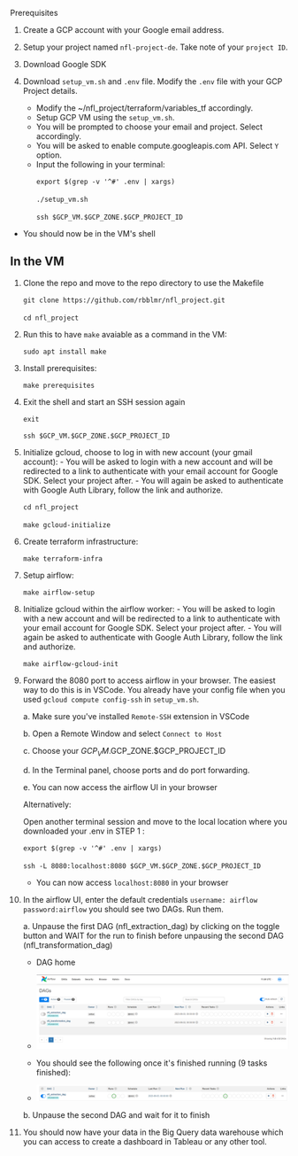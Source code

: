 Prerequisites 
1. Create a GCP account with your Google email address. 

2. Setup your project named `nfl-project-de`. Take note of your `project ID`.

3. Download Google SDK

4. Download `setup_vm.sh` and `.env` file. Modify the `.env` file with your GCP Project details.
    - Modify the ~/nfl_project/terraform/variables_tf accordingly.
    - Setup GCP VM using the `setup_vm.sh`.
    - You will be prompted to choose your email and project. Select accordingly.
    - You will be asked to enable compute.googleapis.com API. Select `Y` option.
    - Input the following in your terminal:
      ```
      export $(grep -v '^#' .env | xargs)

      ./setup_vm.sh

      ssh $GCP_VM.$GCP_ZONE.$GCP_PROJECT_ID
      ```

- You should now be in the VM's shell

## In the VM
  1. Clone the repo and move to the repo directory to use the Makefile

      ```
      git clone https://github.com/rbblmr/nfl_project.git

      cd nfl_project
      ```

  2. Run this to have `make` avaiable as a command in the VM:

      ```
      sudo apt install make
      ```
  
  3. Install prerequisites:
    
      ```
      make prerequisites
      ```

  4. Exit the shell and start an SSH session again

      ```
      exit
      ```

      ```
      ssh $GCP_VM.$GCP_ZONE.$GCP_PROJECT_ID
      ```
  
  
  5. Initialize gcloud, choose to log in with new account (your gmail account):
    - You will be asked to login with a new account and will be redirected to a link to authenticate with your email account for Google SDK. Select your project after.
    - You will again be asked to authenticate with Google Auth Library, follow the link and authorize.

      ```
      cd nfl_project

      make gcloud-initialize
      ```
  
  6. Create terraform infrastructure:

      ```
      make terraform-infra
      ```

  7. Setup airflow:

      ```
      make airflow-setup
      ```

  8. Initialize gcloud within the airflow worker:
    - You will be asked to login with a new account and will be redirected to a link to authenticate with your email account for Google SDK. Select your project after.
    - You will again be asked to authenticate with Google Auth Library, follow the link and authorize.
      
      ```
      make airflow-gcloud-init
      ```
  
  9. Forward the 8080 port to access airflow in your browser. The easiest way to do this is in VSCode. You already have your config file when you used `gcloud compute config-ssh` in `setup_vm.sh`.

        a. Make sure you've installed `Remote-SSH` extension in VSCode

        b. Open a Remote Window and select `Connect to Host`
        
        c. Choose your $GCP_VM.$GCP_ZONE.$GCP_PROJECT_ID
        
        d. In the Terminal panel, choose ports and do port forwarding.
        
        e. You can now access the airflow UI in your browser

        Alternatively:
    
        Open another terminal session and move to the local location where you downloaded your .env in STEP 1 :

        ```
        export $(grep -v '^#' .env | xargs)

        ssh -L 8080:localhost:8080 $GCP_VM.$GCP_ZONE.$GCP_PROJECT_ID
        ```
        - You can now access `localhost:8080` in your browser
    
  10. In the airflow UI, enter the default credentials `username: airflow` `password:airflow` you should see two DAGs. Run them.
  
      a. Unpause the first DAG (nfl_extraction_dag) by clicking on the toggle button and WAIT for the run to finish before unpausing the second DAG (nfl_transformation_dag)
        
      - DAG home
          
      - ![](./images/nfl_airflow_dags.png)
      
      - You should see the following once it's finished running (9 tasks finished):
      
      - ![](./images/nfl_airflow_dag_1.png)

      b. Unpause the second DAG and wait for it to finish 

  11. You should now have your data in the Big Query data warehouse which you can access to create a dashboard in Tableau or any other tool.

